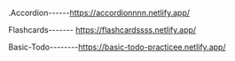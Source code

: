  .Accordion------https://accordionnnn.netlify.app/

 Flashcards------- https://flashcardssss.netlify.app/

Basic-Todo--------https://basic-todo-practicee.netlify.app/
